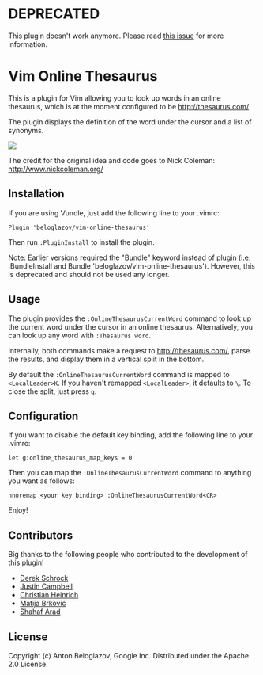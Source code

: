 # DEPRECATED
This plugin doesn't work anymore. Please read [this
issue](https://github.com/beloglazov/vim-online-thesaurus/issues/44) for more
information.

# Vim Online Thesaurus

This is a plugin for Vim allowing you to look up words in an online thesaurus,
which is at the moment configured to be http://thesaurus.com/

The plugin displays the definition of the word under the cursor and a list of
synonyms.

![](https://github.com/beloglazov/vim-online-thesaurus/raw/master/screenshot.png)

The credit for the original idea and code goes to Nick Coleman:
http://www.nickcoleman.org/


## Installation

If you are using Vundle, just add the following line to your .vimrc:

```
Plugin 'beloglazov/vim-online-thesaurus'
```

Then run `:PluginInstall` to install the plugin.

Note: Earlier versions required the "Bundle" keyword instead of plugin (i.e. :BundleInstall
and Bundle 'beloglazov/vim-online-thesaurus'). However,
this is deprecated and should not be used any longer.


## Usage

The plugin provides the `:OnlineThesaurusCurrentWord` command to look up the
current word under the cursor in an online thesaurus. Alternatively, you can
look up any word with `:Thesaurus word`.

Internally, both commands make a request to http://thesaurus.com/, parse the
results, and display them in a vertical split in the bottom.

By default the `:OnlineThesaurusCurrentWord` command is mapped to
`<LocalLeader>K`.  If you haven't remapped `<LocalLeader>`, it defaults to `\`.
To close the split, just press `q`.


## Configuration

If you want to disable the default key binding, add the following line to your
.vimrc:

```
let g:online_thesaurus_map_keys = 0
```

Then you can map the `:OnlineThesaurusCurrentWord` command to anything you want
as follows:

```
nnoremap <your key binding> :OnlineThesaurusCurrentWord<CR>
```

Enjoy!


## Contributors

Big thanks to the following people who contributed to the development of this
plugin!

  - [Derek Schrock](https://github.com/derekschrock)
  - [Justin Campbell](https://github.com/justincampbell)
  - [Christian Heinrich](https://github.com/Shurakai)
  - [Matija Brković](https://github.com/blablatros)
  - [Shahaf Arad](https://github.com/av3r4ge)


## License

Copyright (c) Anton Beloglazov, Google Inc. Distributed under the Apache 2.0
License.
